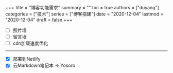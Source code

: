 +++
title = "博客功能需求"
summary = ""
toc = true
authors = ["duyang"]
categories = ["技术"]
series = ["博客搭建"]
date = "2020-12-04"
lastmod = "2020-12-04"
draft = false
+++


- [ ] 照片墙
- [ ] 留言墙
- [ ] cdn加载速度优化
---
- [x] 部署到Netlify
- [x] 云Markdown笔记本 -> Yosoro
